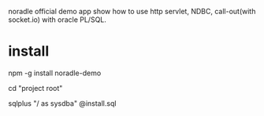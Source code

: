 noradle official demo app show how to use http servlet, NDBC, call-out(with socket.io) with oracle PL/SQL.

# install

npm -g install noradle-demo

cd "project root"

sqlplus "/ as sysdba" @install.sql

